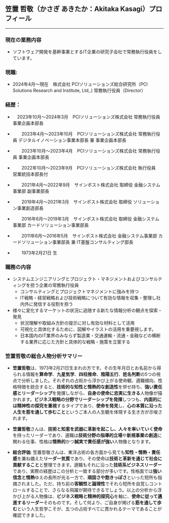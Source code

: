 ## 笠置 哲敬（かさぎ あきたか：Akitaka Kasagi）プロフィール

---

### 現在の業務内容
* ソフトウェア開発を基幹事業とするIT企業の研究子会社で常務執行役員をしています。

### 現職:
* 2024年4月～現在　株式会社 PCIソリューションズ総合研究所（PCI Solutions Research and Institute, Ltd,.) 常務執行役員（Director）

### 経歴：
*   　2023年10月～2024年3月　PCIソリューションズ株式会社 常務執行役員 事業企画本部長
* 　　2023年4月～2023年10月　PCIソリューションズ株式会社 常務執行役員 デジタルイノベーション事業本部長 兼 事業企画本部長
* 　　2023年10月～2023年4月　PCIソリューションズ株式会社 常務執行役員 事業企画本部長
* 　　2022年10月～2023年9月　PCIソリューションズ株式会社 執行役員　営業統括本部長付

* 　　2021年4月～2022年9月　サインポスト株式会社 取締役 金融システム事業部 副事業部長
* 　　2019年4月～2021年3月　サインポスト株式会社 取締役 ソリューション事業創造部長
* 　　2016年6月～2019年3月　サインポスト株式会社 取締役 金融システム事業部 カードソリューション事業部長
* 　　2011年6月～2016年5月　サインポスト株式会社 金融システム事業部 カードソリューション事業部長 兼 IT基盤コンサルティング部長

* 　　1973年2月21日 生

### 職務の内容
 * システムエンジニアリングとプロジェクト・マネジメントおよびコンサルティングを担う企業の常務執行役員
	* コンサルティングとプロジェクトマネジメントに強みを持つ
	* IT戦略・経営戦略および技術戦略について有効な情報を収集・整理し社内外に発信する役割を担う
 * 様々に変化するマーケットの状況に追随する新たな情報分析の観点を探索・発見
	* 状況理解や取組み方針の提示に対し有効な材料として活用
	* 可視化と具体化するために、図解やイラストの活用を重要視します。
	* 日本国内のIT業界のみならず製造業・交通運輸・流通・金融などの横断する業界に応じた方針と具体的な戦略・施策を立案する

### 笠置哲敬の総合人物分析サマリー

* **笠置哲敬**は、1973年2月21日生まれの方です。その生年月日とお名前から得られる情報を**算命学**、**九星気学**、**四柱推命**、**陰陽五行**、**姓名判断**の5つの視点で分析しました。それぞれの占術から浮かび上がる使命観、適職傾向、性格特徴を統合すると、**技術的な知性と情熱的な創造性**を併せ持ち、**強い責任感とリーダーシップ**を発揮しながら、**自身の使命に忠実に生きる**人物像が描かれます。**ビジネス戦略の分野でリーダーシップを発揮**しつつも、**内面的には精神性の探究を重視**するタイプであり、**使命を発見**し、**心の本質に沿った人生を筋を通して歩むこと**というご本人の人生観を体現する生き方が示唆されます。

* **笠置哲敬**さんは、**技術と知恵を武器に革新を起こし、人々を率いていく使命**を持ったリーダーであり、適職は**技術分野の指導的立場**や**新規事業の創造**に関わる仕事、性格は**情熱的**かつ**誠実で責任感が強い**人物像となります。

* **総合評価**: 笠置哲敬さんは、東洋占術の各方面から見ても**知性・情熱・責任感**を兼ね備えた**リーダー気質**であり、その使命は**技術と革新を通じて社会に貢献すること**と整理できます。適職もそれに沿った**技術系ビジネスリーダー**であり、実際の経歴はこの分析と一致する部分が多いです。性格面では**強い信念と情熱**ゆえの長所が光る一方で、**頑固さや飽きっぽさ**といった短所も指摘されました。ただ、持ち前の**客観性と論理性**でそれら短所を自覚しコントロールすることで、さらなる飛躍が期待できるでしょう。以上の分析から浮かび上がる人物像は、**ビジネス戦略と精神的探究心**を軸に、**使命に従って邁進するリーダー**そのものです。そして何より、ご自身が掲げる**筋を通して歩む**という人生哲学こそが、五つの占術すべてに貫かれるテーマであることが確認できました。
